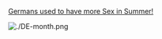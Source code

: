 [Germans used to have more Sex in Summer!](http://www.joyofdata.de/blog/germans-used-to-have-more-sex-in-summer-live-births-stl/)

![./DE-month.png]()
